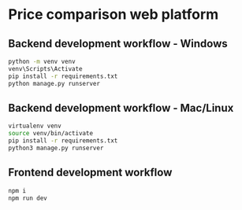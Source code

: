 # Price comparison web platform


## Backend development workflow - Windows

```bash
python -m venv venv
venv\Scripts\Activate
pip install -r requirements.txt
python manage.py runserver
```

## Backend development workflow - Mac/Linux

```bash
virtualenv venv
source venv/bin/activate
pip install -r requirements.txt
python3 manage.py runserver
```

## Frontend development workflow

```bash
npm i
npm run dev
```